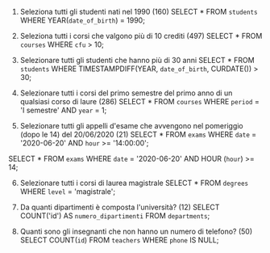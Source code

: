 1. Seleziona tutti gli studenti nati nel 1990 (160)
SELECT * 
FROM `students` 
WHERE YEAR(`date_of_birth`) = 1990;

2. Seleziona tutti i corsi che valgono più di 10 crediti (497)
SELECT * 
FROM `courses`
 WHERE `cfu` > 10;

3. Selezionare tutti gli studenti che hanno più di 30 anni
SELECT *
FROM `students`
WHERE TIMESTAMPDIFF(YEAR, `date_of_birth`, CURDATE()) > 30;

4. Selezionare tutti i corsi del primo semestre del primo anno di un qualsiasi corso di laure (286)
SELECT * 
FROM `courses` 
WHERE `period` = 'I semestre' 
AND `year` = 1;

5. Selezionare tutti gli appelli d'esame che avvengono nel pomeriggio (dopo le 14) del 20/06/2020 (21)
SELECT * 
FROM `exams` 
WHERE `date` = '2020-06-20' 
AND `hour` >= '14:00:00';

SELECT * 
FROM `exams` 
WHERE `date` = '2020-06-20' 
AND HOUR (`hour`) >= 14;

6. Selezionare tutti i corsi di laurea magistrale
SELECT * 
FROM `degrees`
 WHERE `level` = 'magistrale';

7. Da quanti dipartimenti è composta l'università? (12)
SELECT COUNT('id') AS `numero_dipartimenti` 
FROM `departments`;

8. Quanti sono gli insegnanti che non hanno un numero di telefono? (50)
SELECT COUNT(`id`) 
FROM `teachers` 
WHERE `phone` IS NULL;